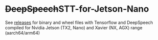 # ~~DeepSpeech~~STT-for-Jetson-Nano
See [releases](https://github.com/domcross/DeepSpeech-for-Jetson-Nano/releases) for binary and wheel files with Tensorflow and DeepSpeech compiled for Nvidia Jetson (TX2, Nano) and Xavier (NX, AGX) range (aarch64/arm64)
